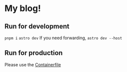 # My blog!

## Run for development
`pnpm i`
`astro dev`
If you need forwarding, `astro dev --host`

## Run for production
Please use the [Containerfile](Containerfile)
